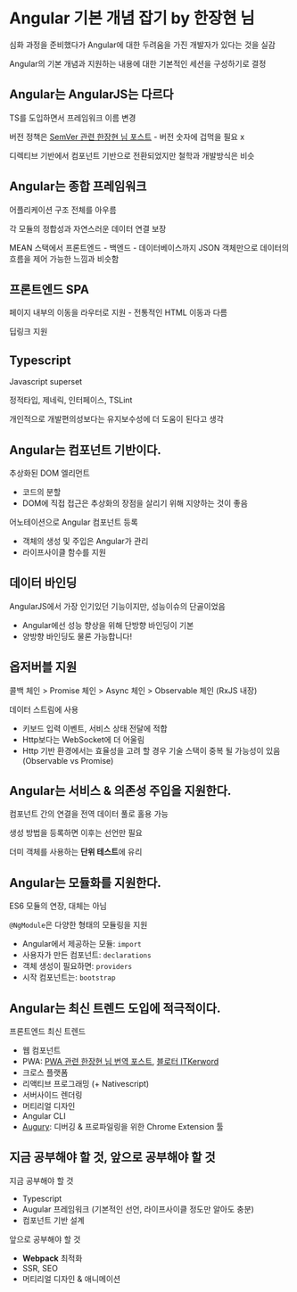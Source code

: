 # Angular 기본 개념 잡기 by 한장현 님

심화 과정을 준비했다가 Angular에 대한 두려움을 가진 개발자가 있다는 것을 실감

Angular의 기본 개념과 지원하는 내용에 대한 기본적인 세션을 구성하기로 결정

## Angular는 AngularJS는 다르다

TS를 도입하면서 프레임워크 이름 변경

버전 정책은 [SemVer 관련 한장현 님 포스트](http://han41858.tistory.com/22) - 버전 숫자에 겁먹을 필요 x

디렉티브 기반에서 컴포넌트 기반으로 전환되었지만 철학과 개발방식은 비슷

## Angular는 종합 프레임워크

어플리케이션 구조 전체를 아우름

각 모듈의 정합성과 자연스러운 데이터 연결 보장

MEAN 스택에서 프론트엔드 - 백엔드 - 데이터베이스까지 JSON 객체만으로 데이터의 흐름을 제어 가능한 느낌과 비슷함

## 프론트엔드 SPA

페이지 내부의 이동을 라우터로 지원 - 전통적인 HTML 이동과 다름

딥링크 지원

## Typescript

Javascript superset

정적타입, 제네릭, 인터페이스, TSLint

개인적으로 개발편의성보다는 유지보수성에 더 도움이 된다고 생각

## Angular는 컴포넌트 기반이다.

추상화된 DOM 엘리먼트
- 코드의 분할
- DOM에 직접 접근은 추상화의 장점을 살리기 위해 지양하는 것이 좋음

어노테이션으로 Angular 컴포넌트 등록
- 객체의 생성 및 주입은 Angular가 관리
- 라이프사이클 함수를 지원

## 데이터 바인딩

AngularJS에서 가장 인기있던 기능이지만, 성능이슈의 단골이었음
- Angular에선 성능 향상을 위해 단방향 바인딩이 기본
- 양방향 바인딩도 물론 가능합니다!

## 옵저버블 지원

콜백 체인 > Promise 체인 > Async 체인 > Observable 체인 (RxJS 내장)

데이터 스트림에 사용
- 키보드 입력 이벤트, 서비스 상태 전달에 적합
- Http보다는 WebSocket에 더 어울림
- Http 기반 환경에서는 효율성을 고려 할 경우 기술 스택이 중복 될 가능성이 있음 (Observable vs Promise)

## Angular는 서비스 & 의존성 주입을 지원한다.

컴포넌트 간의 연결을 전역 데이터 풀로 홀용 가능

생성 방법을 등록하면 이후는 선언만 필요

더미 객체를 사용하는 **단위 테스트**에 유리

## Angular는 모듈화를 지원한다.

ES6 모듈의 연장, 대체는 아님

`@NgModule`은 다양한 형태의 모듈링을 지원
- Angular에서 제공하는 모듈: `import`
- 사용자가 만든 컴포넌트: `declarations`
- 객체 생성이 필요하면: `providers`
- 시작 컴포넌트는: `bootstrap`

## Angular는 최신 트렌드 도입에 적극적이다.

프론트엔드 최신 트렌드
- 웹 컴포넌트
- PWA: [PWA 관련 한장현 님 번역 포스트](http://www.bloter.net/archives/274549), [블로터 ITKerword](http://www.bloter.net/archives/274549)
- 크로스 플랫폼
- 리액티브 프로그래밍 (+ Nativescript)
- 서버사이드 렌더링
- 머티리얼 디자인
- Angular CLI
- [Augury](https://augury.angular.io/): 디버깅 & 프로파일링을 위한 Chrome Extension 툴

## 지금 공부해야 할 것, 앞으로 공부해야 할 것

지금 공부해야 할 것
- Typescript
- Augular 프레임워크 (기본적인 선언, 라이프사이클 정도만 알아도 충분)
- 컴포넌트 기반 설계

앞으로 공부해야 할 것
- **Webpack** 최적화
- SSR, SEO
- 머티리얼 디자인 & 애니메이션
